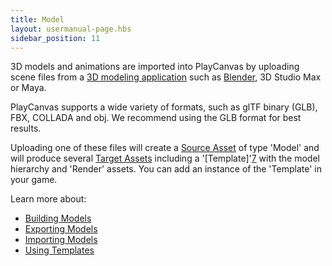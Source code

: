 ```yaml
---
title: Model
layout: usermanual-page.hbs
sidebar_position: 11
---
```


3D models and animations are imported into PlayCanvas by uploading scene files from a [3D modeling application][1] such as [Blender][2], 3D Studio Max or Maya.

PlayCanvas supports a wide variety of formats, such as glTF binary (GLB), FBX, COLLADA and obj. We recommend using the GLB format for best results.

Uploading one of these files will create a [Source Asset][3] of type 'Model' and will produce several [Target Assets][4] including a '[Template]'[7] with the model hierarchy and 'Render' assets. You can add an instance of the 'Template' in your game.

Learn more about:

* [Building Models][5]
* [Exporting Models][6]
* [Importing Models][8]
* [Using Templates][9]

[1]: /user-manual/assets/models/building
[2]: https://www.blender.org/
[3]: /user-manual/glossary#source-asset
[4]: /user-manual/glossary#target-asset
[5]: /user-manual/assets/models/building
[6]: /user-manual/assets/models/exporting
[7]: /user-manual/assets/templates/
[8]: /user-manual/assets/import-pipeline/import-hierarchy/
[9]: /user-manual/templates/
